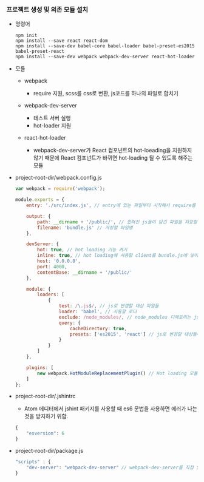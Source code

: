 ### 프로젝트 생성 및 의존 모듈 설치
- 명령어
	```cli
	npm init
	npm install --save react react-dom
	npm install --save-dev babel-core babel-loader babel-preset-es2015 babel-preset-react
	npm install --save-dev webpack webpack-dev-server react-hot-loader
	```

- 모듈
	- webpack
		- require 지원, scss를 css로 변환, js코드를 하나의 파일로 합치기

	- webpack-dev-server
		- 테스트 서버 실행
		- hot-loader 지원
		
	- react-hot-loader
		- webpack-dev-server가 React 컴포넌트의 hot-loeading을 지원하지 않기 때문에 React 컴포넌트가 바뀌면 hot-loading 될 수 있도록 해주는 모듈
		
- project-root-dir/webpack.config.js
	```javascript
	var webpack = require('webpack');

	module.exports = {
		entry: './src/index.js', // entry에 있는 파일부터 시작해서 require를 통해 타고타고 들어가서 모든 파일들을 불러오는 시작경로

		output: {
			path: __dirname + '/public/', // 합쳐진 js들이 담긴 파일을 저장할 디렉토리(프로젝트-root/public/)
			filename: 'bundle.js' // 저장할 파일명
		},

		devServer: {
			hot: true, // hot loading 기능 켜기
			inline: true, // hot loading에 사용할 client를 bundle.js에 넣어준다. 뭔 뜻임..?
			host: '0.0.0.0',
			port: 4000, 
			contentBase: __dirname + '/public/'
		},

		module: {
			loaders: [
				{
					test: /\.js$/, // js로 변경할 대상 파일들
					loader: 'babel', // 사용할 로더
					exclude: /node_modules/, // node_modules 디렉토리는 js로만 이루어져있고 양이 많기 때문에 제외시킴.
					query: {
						cacheDirectory: true,
						presets: ['es2015', 'react'] // js로 변경할 대상들에 대한 프리셋
					}
				}
			]
		},

		plugins: [
			new webpack.HotModuleReplacementPlugin() // Hot loading 모듈
		]
	};
	```

- project-root-dir/.jshintrc
	- Atom 에디터에서 jshint 패키지를 사용할 때 es6 문법을 사용하면 에러가 나는 것을 방지하기 위함.
	```javascript
	{
		"esversion": 6
	}
	```

- project-root-dir/package.js
	```javascript
	"scripts" : {
		"dev-server": "webpack-dev-server" // webpack-dev-server를 직접 입력해서 실행하지 않는 이유는 만약, 프로젝트 루트 디렉토리가 아니라 src디렉토리 같은 곳에서 실행했을 때 이상하게 동작하기 떄문. 테스트 서버는 프로젝트 루트 디렉토리에서 실행되어야 webpack.config.js를 읽을 수 있다. 실행 스크립트로 테스트 서버를 실행하면 루트 디렉토리 기준으로 실행되기 때문에 정상 동작.
	}
	```
